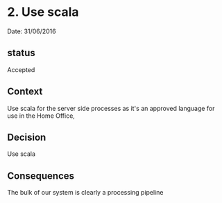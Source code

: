 # 2. Use scala

Date: 31/06/2016

## status

Accepted

## Context

Use scala for the server side processes as it's an approved language for use in the Home Office,

## Decision

Use scala 

## Consequences

The bulk of our system is clearly a processing pipeline
